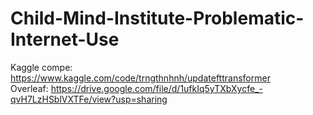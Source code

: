 # Child-Mind-Institute-Problematic-Internet-Use

Kaggle compe: https://www.kaggle.com/code/trngthnhnh/updatefttransformer  
Overleaf: https://drive.google.com/file/d/1ufkIq5yTXbXycfe_-qvH7LzHSblVXTFe/view?usp=sharing
